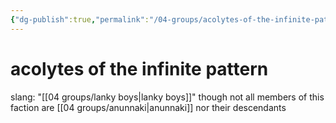 ```yaml
---
{"dg-publish":true,"permalink":"/04-groups/acolytes-of-the-infinite-pattern/","created":"2025-02-21T14:10:51.247-06:00","updated":"2024-12-27T11:30:50.940-06:00"}
---
```


# acolytes of the infinite pattern
slang: "[[04 groups/lanky boys\|lanky boys]]" though not all members of this faction are [[04 groups/anunnaki\|anunnaki]] nor their descendants